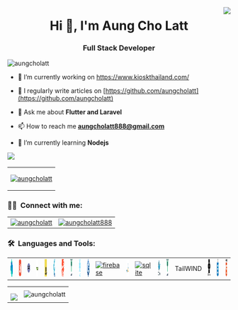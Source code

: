 <p>
<!--   <a href="https://count.getloli.com/"><img src="https://count.getloli.com/get/@:AprilViolet?theme=moebooru"></a> -->
  <img src="https://weather-icon.journeyad.repl.co/@shenzhen?v=1" align="right">
</p>

<h1 align="center">Hi 👋, I'm Aung Cho Latt</h1>
<h3 align="center">Full Stack Developer</h3>

<p align="left"> <img src="https://komarev.com/ghpvc/?username=aungcholatt&label=Profile%20views&color=0e75b6&style=flat" alt="aungcholatt" /> </p>

<!-------- No yet------
- 👨‍💻 All of my projects are available at [https://www.facebook.com/profile.php?id=100009292796950](https://www.facebook.com/profile.php?id=100009292796950) 
------->

- 🔭 I’m currently working on https://www.kioskthailand.com/

- 📝 I regularly write articles on [https://github.com/aungcholatt](https://github.com/aungcholatt)

- 💬 Ask me about **Flutter and Laravel**

- 📫 How to reach me **aungcholatt888@gmail.com**

- 🌱 I’m currently learning **Nodejs**

<!-- <p align="">
- ⚡ Fun fact **Self taught individual with more than 3 year of experience.**
</p> -->

 <img src = "https://github-readme-stats.vercel.app/api?username=aungcholatt&show_icons=true&theme=dark" width = 400 />
<!-- ![Anurag's GitHub stats](https://github-readme-stats-git-masterrstaa-rickstaa.vercel.app/api?username=aungcholatt&show_icons=true&theme=tokyonight) -->
<table>
  <tr>
  <td>
<p align="left"> <a href="https://.com"><img src="https://github-profile-trophy.vercel.app/?username=aungcholatt" alt="aungcholatt" /></a> </p>
 </td>
  </tr>
  </table>
<h3 align="left">🤝🏻 &nbsp;Connect with me:</h3>
<p align="left">
<table>
  <tr>
  <td>
<a href="[https://linkedin.com/in/hybridoitc](https://www.linkedin.com/in/aungcho-latt-580755243/)" target="blank"><img align="center" src="https://raw.githubusercontent.com/rahuldkjain/github-profile-readme-generator/master/src/images/icons/Social/linked-in-alt.svg" alt="aungcholatt" height="30" width="40" /></a>
  </td>
  <td>
<a href="https://www.facebook.com/profile.php?id=100009292796950" target="blank"><img align="center" src="https://raw.githubusercontent.com/rahuldkjain/github-profile-readme-generator/master/src/images/icons/Social/facebook.svg" alt="aungcholatt888" height="30" width="40" /></a>
  </td>
  </tr>
  </table>
 </p>
<h3 align="left">🛠 &nbsp;Languages and Tools:</h3>
<p align="center"> 
<table>
  <tr>
  <td>
 <a href="https://developer.mozilla.org/en-US/docs/Web/Dart" target="_blank"><img src="https://raw.githubusercontent.com/devicons/devicon/master/icons/dart/dart-original.svg" alt="dart" width="40" height="40"/></a> 
   </td>
     <td>
 <a href="https://developer.mozilla.org/en-US/docs/Web/Swift" target="_blank"><img src="https://raw.githubusercontent.com/devicons/devicon/master/icons/swift/swift-original.svg" alt="swift" width="40" height="40"/></a> 
   </td>
    <td>
<a href="https://www.php.net" target="_blank"><img src="https://raw.githubusercontent.com/devicons/devicon/master/icons/php/php-original.svg" alt="php" width="40" height="40"/></a> 
  </td>
    <td>
      <a href="https://nodejs.org" target="_blank"><img src="https://raw.githubusercontent.com/devicons/devicon/master/icons/nodejs/nodejs-original-wordmark.svg" alt="nodejs" width="40" height="40"/> </a>
    </td>
  <td>
 <a href="https://developer.mozilla.org/en-US/docs/Web/JavaScript" target="_blank"><img src="https://raw.githubusercontent.com/devicons/devicon/master/icons/javascript/javascript-original.svg" alt="javascript" width="40" height="40"/></a> 
   </td>
    <td>
 <a href="https://developer.mozilla.org/en-US/docs/Web/Flutter" target="_blank"><img src="https://raw.githubusercontent.com/devicons/devicon/master/icons/flutter/flutter-original.svg" alt="flutter" width="40" height="40"/></a> 
   </td>
     <td>
 <a href="https://laraval.com" target="_blank"><img src="https://raw.githubusercontent.com/devicons/devicon/master/icons/laravel/laravel-plain-wordmark.svg" alt="laravel" width="40" height="40"/></a> 
   </td>
     <td>
   <a href="https://vuejs.org/" target="_blank"><img src="https://raw.githubusercontent.com/devicons/devicon/master/icons/vuejs/vuejs-original-wordmark.svg" alt="vuejs" width="40" height="40"/></a> 
    </td>
    <td>
      <a href="https://reactjs.org/" target="_blank"> <img src="https://raw.githubusercontent.com/devicons/devicon/master/icons/react/react-original-wordmark.svg" alt="react" width="40" height="40"/> </a>
    </td>
   <td>
  <a href="https://www.w3schools.com/cpp/" target="_blank"> <img src="https://raw.githubusercontent.com/devicons/devicon/master/icons/cplusplus/cplusplus-original.svg" alt="cplusplus" width="40" height="40"/> </a>
  </td>
   <td>
  <a href="https://firebase.google.com/" target="_blank"> <img src="https://www.vectorlogo.zone/logos/firebase/firebase-icon.svg" alt="firebase" width="40" height="40"/> </a> 
 </td>
   <td>
  <a href="https://www.mysql.com" target="_blank"><img src="https://raw.githubusercontent.com/devicons/devicon/master/icons/mysql/mysql-original-wordmark.svg" alt="mysql" width="40" height="40"/></a> 
   </td>
    <td>
      <a href="https://www.sqlite.org/" target="_blank"> <img src="https://www.vectorlogo.zone/logos/sqlite/sqlite-icon.svg" alt="sqlite" width="40" height="40"/> </a>
    </td>
    <td>
      <a href="https://www.docker.com/" target="_blank"> <img src="https://raw.githubusercontent.com/devicons/devicon/master/icons/docker/docker-original-wordmark.svg" alt="docker" width="40" height="40"/> </a>
    </td>
    <td>
     <a href="https://vuejs.org/" target="_blank" rel="noreferrer"> <img src="https://raw.githubusercontent.com/devicons/devicon/master/icons/vuejs/vuejs-original-wordmark.svg" alt="vuejs" width="40" height="40"/> </a> 
    </td>
    <td>
      TailWIND
    </td>
  <td>
 <a href="https://getbootstrap.com" target="_blank"><img src="https://raw.githubusercontent.com/devicons/devicon/master/icons/bootstrap/bootstrap-plain-wordmark.svg" alt="bootstrap" width="40" height="40"/></a> 
   </td>
  <td>
<a href="https://www.w3schools.com/css" target="_blank"><img src="https://raw.githubusercontent.com/devicons/devicon/master/icons/css3/css3-original-wordmark.svg" alt="css3" width="40" height="40"/></a>
   </td>
  <td>
 <a href="https://www.w3.org/html" target="_blank"><img src="https://raw.githubusercontent.com/devicons/devicon/master/icons/html5/html5-original-wordmark.svg" alt="html5" width="40" height="40"/></a>
  </td>
  </tr>
  </table>
</p>
<table>
  <tr>
    <td>
<p>
  <img align="left" src="https://github-readme-stats.vercel.app/api/wakatime?username=AprilViolet&layout=compact&theme=radical" />
</p>
  </td>
      <td>
<!-- <p><img src = "https://github-readme-stats.vercel.app/api/top-langs/?username=angcholatt&theme=dark&hide_border=true&layout=compact" width = 400 /></p> -->
  <img align="left" src="https://github-readme-stats-git-masterrstaa-rickstaa.vercel.app/api/top-langs/?username=aungcholatt&theme=dark&show_icons=true&locale=en&layout=compact" alt="aungcholatt" /></p>
    </td>
  </tr>
  </table>
<br/>
